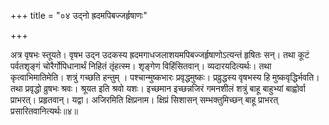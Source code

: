 +++
title = "०४ उद्नो ह्रदमपिबज्जर्हृषाणः"

+++

अत्र वृषभः स्तूयते। वृषभ उद्न उदकस्य ह्रदमगाधजलाशयमपिबज्जर्हृषाणोऽत्यन्तं हृषितः सन्। तथा कूटं पर्वतशृङ्गं चोरैर्गोपिधानार्थं निहितं तृंहत्स्म। शृङ्गेण विहिंसितवान्। व्यदारयदित्यर्थः। तथा कृत्वाभिमातिमेति। शत्रुं गच्छति हन्तुम् । पश्चान्मुष्कभारः प्रवृद्धमुष्कः। प्रव्रुद्धस्य वृषभस्य हि मुष्कवृद्धिर्भवति। तथा प्रवृद्धो व्रुषभः श्रवः। श्रूयत इति श्रवो यशः। इच्छमान इच्छन्नजिरं गमनशीलं शत्रुं बाहू बाहुभ्यां बाह्वोर्वा प्राभरत्। प्रहृतवान्। यद्वा। अजिरमिति क्षिप्रनाम। क्षिप्रं सिशासन् सम्भक्तुमिच्छन् बाहू प्राभरत् प्रसारितवानित्यर्थः॥४॥